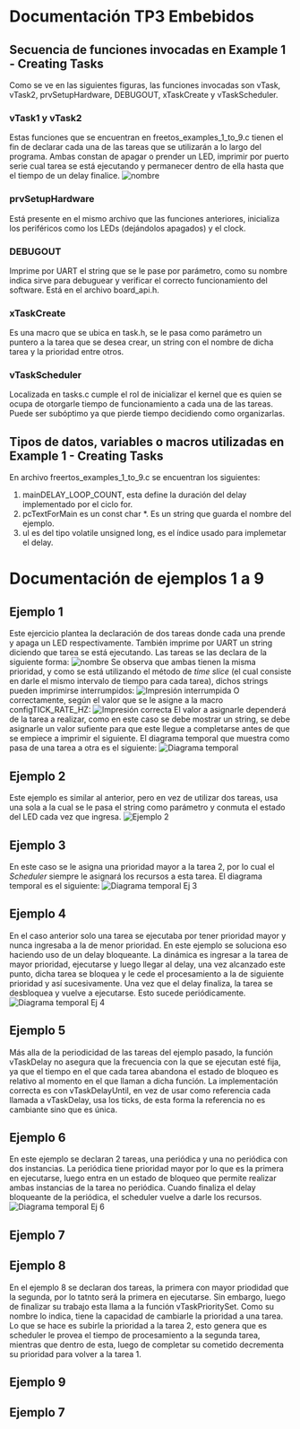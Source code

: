 # Documentación TP3 Embebidos

## Secuencia de funciones invocadas en Example 1 - Creating Tasks

Como se ve en las siguientes figuras, las funciones invocadas son vTask, vTask2, prvSetupHardware, DEBUGOUT, xTaskCreate y vTaskScheduler.

### vTask1 y vTask2
Estas funciones que se encuentran en freetos_examples_1_to_9.c tienen el fin de declarar cada una de las tareas que se utilizarán a lo largo del programa. Ambas constan de apagar o prender un LED, imprimir por puerto serie cual tarea se está ejecutando y permanecer dentro de ella hasta que el tiempo de un delay finalice.
![nombre](link)

### prvSetupHardware
Está presente en el mismo archivo que las funciones anteriores, inicializa los periféricos como los LEDs (dejándolos apagados) y el clock.

### DEBUGOUT
Imprime por UART el string que se le pase por parámetro, como su nombre indica sirve para debuguear y verificar el correcto funcionamiento del software. Está en el archivo board_api.h.

### xTaskCreate
Es una macro que se ubica en task.h, se le pasa como parámetro un puntero a la tarea que se desea crear, un string con el nombre de dicha tarea y la prioridad entre otros.

### vTaskScheduler
Localizada en tasks.c cumple el rol de inicializar el kernel que es quien se ocupa de otorgarle tiempo de funcionamiento a cada una de las tareas. Puede ser subóptimo ya que pierde tiempo decidiendo como organizarlas.

## Tipos de datos, variables o macros utilizadas en Example 1 - Creating Tasks
En archivo freertos_examples_1_to_9.c se encuentran los siguientes:

1. mainDELAY_LOOP_COUNT, esta define la duración del delay implementado por el ciclo for.
2. pcTextForMain es un const char *. Es un string que guarda el nombre del ejemplo.
2. ul es del tipo volatile unsigned long, es el índice usado para implemetar el delay.

# Documentación de ejemplos 1 a 9

## Ejemplo 1
Este ejercicio plantea la declaración de dos tareas donde cada una prende y apaga un LED respectivamente. También imprime por UART un string diciendo que tarea se está ejecutando.
Las tareas se las declara de la siguiente forma:
![nombre](link)
Se observa que ambas tienen la misma prioridad, y como se está utilizando el método de *time slice* (el cual consiste en darle el mismo intervalo de tiempo para cada tarea), dichos strings pueden imprimirse interrumpidos:
![Impresión interrumpida](link)
O correctamente, según el valor que se le asigne a la macro configTICK_RATE_HZ:
![Impresión correcta](link)
El valor a asignarle dependerá de la tarea a realizar, como en este caso se debe mostrar un string, se debe asignarle un valor sufiente para que este llegue a completarse antes de que se empiece a imprimir el siguiente.
El diagrama temporal que muestra como pasa de una tarea a otra es el siguiente:
![Diagrama temporal](link)

## Ejemplo 2
Este ejemplo es similar al anterior, pero en vez de utilizar dos tareas, usa una sola a la cual se le pasa el string como parámetro y conmuta el estado del LED cada vez que ingresa.
![Ejemplo 2](link)

## Ejemplo 3
En este caso se le asigna una prioridad mayor a la tarea 2, por lo cual el *Scheduler* siempre le asignará los recursos a esta tarea. El diagrama temporal es el siguiente:
![Diagrama temporal Ej 3](link)

## Ejemplo 4 
En el caso anterior solo una tarea se ejecutaba por tener prioridad mayor y nunca ingresaba a la de menor prioridad. En este ejemplo se soluciona eso haciendo uso de un delay bloqueante.
La dinámica es ingresar a la tarea de mayor prioridad, ejecutarse y luego llegar al delay, una vez alcanzado este punto, dicha tarea se bloquea y le cede el procesamiento a la de siguiente prioridad y así sucesivamente. Una vez que el delay finaliza, la tarea se desbloquea y vuelve a ejecutarse. Esto sucede periódicamente.
![Diagrama temporal Ej 4](link)

## Ejemplo 5
Más alla de la periodicidad de las tareas del ejemplo pasado, la función vTaskDelay no asegura que la frecuencia con la que se ejecutan esté fija, ya que el tiempo en el que cada tarea abandona el estado de bloqueo es relativo al momento en el que llaman a dicha función.
La implementación correcta es con vTaskDelayUntil, en vez de usar como referencia cada llamada a vTaskDelay, usa los ticks, de esta forma la referencia no es cambiante sino que es única.

## Ejemplo 6
En este ejemplo se declaran 2 tareas, una periódica y una no periódica con dos instancias. La periódica tiene prioridad mayor por lo que es la primera en ejecutarse, luego entra en un estado de bloqueo que permite realizar ambas instancias de la tarea no periódica. Cuando finaliza el delay bloqueante de la periódica, el scheduler vuelve a darle los recursos.
![Diagrama temporal Ej 6](link)

## Ejemplo 7


## Ejemplo 8
En el ejemplo 8 se declaran dos tareas, la primera con mayor priodidad que la segunda, por lo tatnto será la primera en ejecutarse. Sin embargo, luego de finalizar su trabajo esta llama a la función vTaskPrioritySet. Como su nombre lo indica, tiene la capacidad de cambiarle la prioridad a una tarea. Lo que se hace es subirle la prioridad a la tarea 2, esto genera que es scheduler le provea el tiempo de procesamiento a la segunda tarea, mientras que dentro de esta, luego de completar su cometido decrementa su prioridad para volver a la tarea 1.

## Ejemplo 9


## Ejemplo 7

